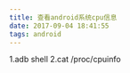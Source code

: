 ```yaml
---
title: 查看android系统cpu信息
date: 2017-09-04 18:41:55
tags: android
---
```

1.adb shell
2.cat /proc/cpuinfo
